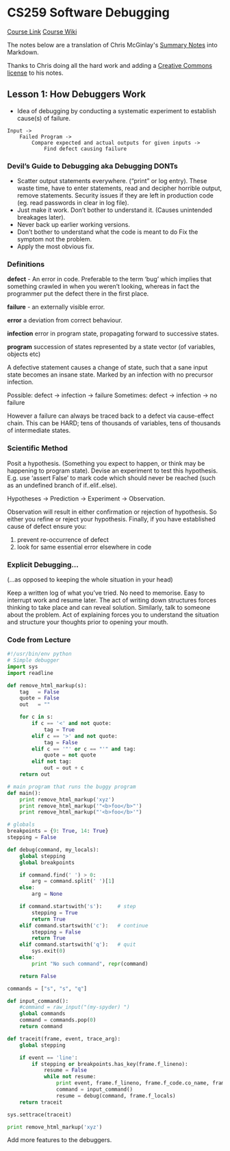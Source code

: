 # CS259 Software Debugging

[Course Link](https://classroom.udacity.com/courses/cs259/)
[Course Wiki](https://www.udacity.com/wiki/cs259)

The notes below are a translation of Chris McGinlay's [Summary Notes](https://docs.google.com/document/pub?id=1jesnYtfsVsnNPA3rSwmMC6vEh3k-F099b9tCD0UTl_I) into Markdown.

Thanks to Chris doing all the hard work and adding a [Creative Commons license](https://en.wikipedia.org/wiki/Creative_Commons_license) to his notes.

## Lesson 1: How Debuggers Work

- Idea of debugging by conducting a systematic experiment to establish cause(s) of failure.

```text
Input ->
    Failed Program ->
        Compare expected and actual outputs for given inputs ->
            Find defect causing failure
```

### Devil’s Guide to Debugging aka Debugging DONTs

- Scatter output statements everywhere. (“print” or log entry). These waste time, have to enter statements, read and decipher horrible output, remove statements. Security issues if they are left in production code (eg. read passwords in clear in log file).
- Just make it work. Don’t bother to understand it. (Causes unintended breakages later).
- Never back up earlier working versions.
- Don’t bother to understand what the code is meant to do
  Fix the symptom not the problem.
- Apply the most obvious fix.

### Definitions

**defect** - An error in code. Preferable to the term ‘bug’ which implies that something crawled in when you weren’t looking, whereas in fact the programmer put the defect there in the first place.

**failure** - an externally visible error.

**error** a deviation from correct behaviour.

**infection** error in program state, propagating forward to successive states.

**program** succession of states represented by a state vector (of variables, objects etc)

A defective statement causes a change of state, such that a sane input state becomes an insane state. Marked by an infection with no precursor infection.

Possible: defect -> infection -> failure
Sometimes: defect -> infection -> no failure

However a failure can always be traced back to a defect via cause-effect chain. This can be HARD; tens of thousands of variables, tens of thousands of intermediate states.

### Scientific Method

Posit a hypothesis. (Something you expect to happen, or think may be happening to program state). Devise an experiment to test this hypothesis. E.g. use ‘assert False’ to mark code which should never be reached (such as an undefined branch of if..elif..else).

Hypotheses -> Prediction -> Experiment -> Observation.

Observation will result in either confirmation or rejection of hypothesis. So either you refine or reject your hypothesis. Finally, if you have established cause of defect ensure you:

1. prevent re-occurrence of defect
1. look for same essential error elsewhere in code

### Explicit Debugging...

(...as opposed to keeping the whole situation in your head)

Keep a written log of what you’ve tried. No need to memorise. Easy to interrupt work and resume later. The act of writing down structures forces thinking to take place and can reveal solution. Similarly, talk to someone about the problem. Act of explaining forces you to understand the situation and structure your thoughts prior to opening your mouth.

### Code from Lecture

```python
#!/usr/bin/env python
# Simple debugger
import sys
import readline

def remove_html_markup(s):
    tag   = False
    quote = False
    out   = ""

    for c in s:
        if c == '<' and not quote:
            tag = True
        elif c == '>' and not quote:
            tag = False
        elif c == '"' or c == "'" and tag:
            quote = not quote
        elif not tag:
            out = out + c
    return out

# main program that runs the buggy program
def main():
    print remove_html_markup('xyz')
    print remove_html_markup('"<b>foo</b>"')
    print remove_html_markup("'<b>foo</b>'")

# globals
breakpoints = {9: True, 14: True}
stepping = False

def debug(command, my_locals):
    global stepping
    global breakpoints

    if command.find(' ') > 0:
        arg = command.split(' ')[1]
    else:
        arg = None

    if command.startswith('s'):     # step
        stepping = True
        return True
    elif command.startswith('c'):   # continue
        stepping = False
        return True
    elif command.startswith('q'):   # quit
        sys.exit(0)
    else:
        print "No such command", repr(command)

    return False

commands = ["s", "s", "q"]

def input_command():
    #command = raw_input("(my-spyder) ")
    global commands
    command = commands.pop(0)
    return command

def traceit(frame, event, trace_arg):
    global stepping

    if event == 'line':
        if stepping or breakpoints.has_key(frame.f_lineno):
            resume = False
            while not resume:
                print event, frame.f_lineno, frame.f_code.co_name, frame.f_locals
                command = input_command()
                resume = debug(command, frame.f_locals)
    return traceit

sys.settrace(traceit)

print remove_html_markup('xyz')
```

Add more features to the debuggers.
